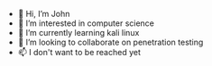 - 👋 Hi, I’m John
- 👀 I’m interested in computer science
- 🌱 I’m currently learning kali linux
- 💞️ I’m looking to collaborate on penetration testing
- 📫 I don't want to be reached yet

<!---
johnny/john is a ✨ special ✨ repository because its `README.md` (this file) appears on your GitHub profile.
You can click the Preview link to take a look at your changes.
--->
